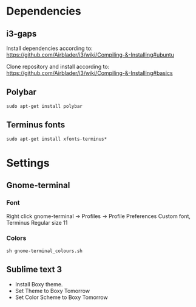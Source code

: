 # Dependencies

## i3-gaps

Install dependencies according to:
https://github.com/Airblader/i3/wiki/Compiling-&-Installing#ubuntu

Clone repository and install according to:
https://github.com/Airblader/i3/wiki/Compiling-&-Installing#basics

## Polybar

`sudo apt-get install polybar`

## Terminus fonts

`sudo apt-get install xfonts-terminus*`

# Settings

## Gnome-terminal

### Font

Right click gnome-terminal -> Profiles -> Profile Preferences
Custom font, Terminus Regular size 11

### Colors

    sh gnome-terminal_colours.sh

## Sublime text 3

* Install Boxy theme.
* Set Theme to Boxy Tomorrow
* Set Color Scheme to Boxy Tomorrow
